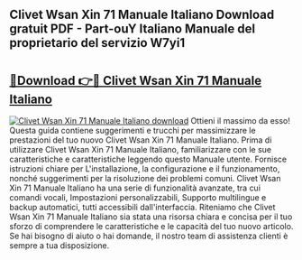 ## Clivet Wsan Xin 71 Manuale Italiano Download gratuit PDF - Part-ouY Italiano Manuale del proprietario del servizio W7yi1

# <h2><a href="http://dfgbrvx.blite.top/?on=Clivet+Wsan+Xin+71+Manuale+Italiano">🔗Download 👉🔴 Clivet Wsan Xin 71 Manuale Italiano</a></h2>

[![Clivet Wsan Xin 71 Manuale Italiano download](https://i.imgur.com/lujVjoI.png)](http://dfgbrvx.blite.top/?on=Clivet+Wsan+Xin+71+Manuale+Italiano)
Ottieni il massimo da esso! Questa guida contiene suggerimenti e trucchi per massimizzare le prestazioni del tuo nuovo Clivet Wsan Xin 71 Manuale Italiano. Prima di utilizzare Clivet Wsan Xin 71 Manuale Italiano, familiarizzare con le sue caratteristiche e caratteristiche leggendo questo Manuale utente. Fornisce istruzioni chiare per L'installazione, la configurazione e il funzionamento, nonché suggerimenti per la risoluzione dei problemi comuni. Clivet Wsan Xin 71 Manuale Italiano ha una serie di funzionalità avanzate, tra cui comandi vocali, Impostazioni personalizzabili, Supporto multilingue e backup automatici, tutti accessibili dall'interfaccia. Riteniamo che Clivet Wsan Xin 71 Manuale Italiano sia stata una risorsa chiara e concisa per il tuo sforzo di comprendere le caratteristiche e le capacità del tuo nuovo articolo. Se hai bisogno di aiuto o hai domande, il nostro team di assistenza clienti è sempre a tua disposizione.

